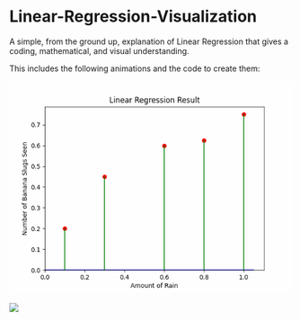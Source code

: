 # Linear-Regression-Visualization
 
A simple, from the ground up, explanation of Linear Regression that gives a coding, mathematical, and visual understanding. 

This includes the following animations and the code to create them:

![](https://github.com/djlouie/Linear-Regression-Visualization/blob/main/animations/linear_Regression.gif)

![](https://github.com/djlouie/Linear-Regression-Visualization/main/animations/3D_Linear_Reg.gif)

